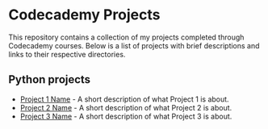 # Codecademy Projects

This repository contains a collection of my projects completed through Codecademy courses. Below is a list of projects with brief descriptions and links to their respective directories.

## Python projects 

- [Project 1 Name](./Project-1-Directory/) - A short description of what Project 1 is about.
- [Project 2 Name](./Project-2-Directory/) - A short description of what Project 2 is about.
- [Project 3 Name](./Project-3-Directory/) - A short description of what Project 3 is about.


